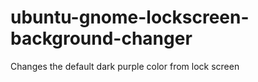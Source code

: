 # ubuntu-gnome-lockscreen-background-changer
Changes the default dark purple color from lock screen
